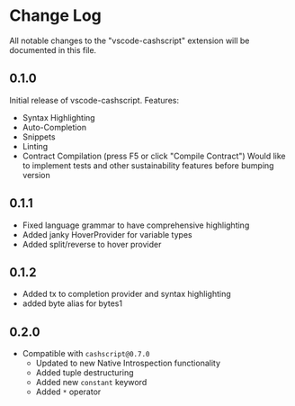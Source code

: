 # Change Log

All notable changes to the "vscode-cashscript" extension will be documented in this file.

## 0.1.0

Initial release of vscode-cashscript. Features:

- Syntax Highlighting
- Auto-Completion
- Snippets
- Linting
- Contract Compilation (press F5 or click "Compile Contract")
  Would like to implement tests and other sustainability features before bumping version

## 0.1.1

- Fixed language grammar to have comprehensive highlighting
- Added janky HoverProvider for variable types
- Added split/reverse to hover provider

## 0.1.2

- Added tx to completion provider and syntax highlighting
- added byte alias for bytes1

## 0.2.0

- Compatible with `cashscript@0.7.0`
  - Updated to new Native Introspection functionality
  - Added tuple destructuring
  - Added new `constant` keyword
  - Added `*` operator
